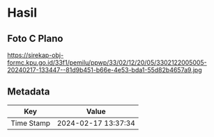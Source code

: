 # Hasil

## Foto C Plano

https://sirekap-obj-formc.kpu.go.id/33f1/pemilu/ppwp/33/02/12/20/05/3302122005005-20240217-133447--81d9b451-b66e-4e53-bda1-55d82b4657a9.jpg


## Metadata

| Key        | Value               |
| ---------- | ------------------- |
| Time Stamp | 2024-02-17 13:37:34 |



